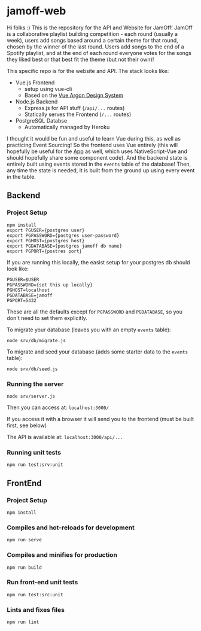 # jamoff-web

Hi folks :) This is the repository for the API and Website for JamOff!
JamOff is a collaborative playlist building competition - each round (usually a week), users add songs based around a certain theme for that round, chosen by the winner of the last round. Users add songs to the end of a Spotify playlist, and at the end of each round everyone votes for the songs they liked best or that best fit the theme (but not their own)!

This specific repo is for the website and API. The stack looks like:

- Vue.js Frontend
  - setup using vue-cli
  - Based on the [Vue Argon Design System](https://www.creative-tim.com/product/vue-argon-design-system)
- Node.js Backend
  - Express.js for API stuff (`/api/...` routes)
  - Statically serves the Frontend (`/...` routes)
- PostgreSQL Databse
  - Automatically managed by Heroku

I thought it would be fun and useful to learn Vue during this, as well as practicing Event Sourcing! So the frontend uses Vue entirely (this will hopefully be useful for the [App](https://github.com/spozder/jamoff-app) as well, which uses NativeScript-Vue and should hopefully share some component code). And the backend state is entirely built using events stored in the `events` table of the database! Then, any time the state is needed, it is built from the ground up using every event in the table.

## Backend

### Project Setup

```
npm install
export PGUSER={postgres user}
export PGPASSWORD={postgres user-password}
export PGHOST={postgres host}
export PGDATABASE={postgres jamoff db name}
export PGPORT={postres port}
```

If you are running this locally, the easist setup for your postgres db should look like:

```
PGUSER=$USER
PGPASSWORD={set this up locally}
PGHOST=localhost
PGDATABASE=jamoff
PGPORT=5432
```

These are all the defaults except for `PGPASSWORD` and `PGDATABASE`, so you don't need to set them explicitly.

To migrate your database (leaves you with an empty `events` table):

```
node srv/db/migrate.js
```

To migrate and seed your database (adds some starter data to the `events` table):

```
node srv/db/seed.js
```

### Running the server

```
node srv/server.js
```

Then you can access at: `localhost:3000/`

If you access it with a browser it will send you to the frontend (must be built first, see below)

The API is available at: `localhost:3000/api/...`

### Running unit tests

```
npm run test:srv:unit
```

## FrontEnd

### Project Setup

```
npm install
```

### Compiles and hot-reloads for development

```
npm run serve
```

### Compiles and minifies for production

```
npm run build
```

### Run front-end unit tests

```
npm run test:src:unit
```

### Lints and fixes files

```
npm run lint
```

